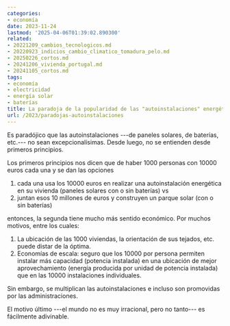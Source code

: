 ```yaml
---
categories:
- economía
date: 2023-11-24
lastmod: '2025-04-06T01:39:02.890300'
related:
- 20221209_cambios_tecnologicos.md
- 20220923_indicios_cambio_climatico_tomadura_pelo.md
- 20250226_cortos.md
- 20241206_vivienda_portugal.md
- 20241105_cortos.md
tags:
- economía
- electricidad
- energía solar
- baterías
title: La paradoja de la popularidad de las "autoinstalaciones" energéticas
url: /2023/paradojas-autoinstalaciones
---
```


Es paradójico que las autoinstalaciones ---de paneles solares, de baterías, etc.--- no sean excepcionalísimas. Desde luego, no se entienden desde primeros principios.

Los primeros principios nos dicen que de haber 1000 personas con 10000 euros cada una y se dan las opciones

1. cada una usa los 10000 euros en realizar una autoinstalación energética en su vivienda (paneles solares con o sin baterías) vs
2. juntan esos 10 millones de euros y construyen un parque solar (con o sin baterías)

entonces, la segunda tiene mucho más sentido económico. Por muchos motivos, entre los cuales:

1. La ubicación de las 1000 viviendas, la orientación de sus tejados, etc. puede distar de la óptima.
2. Economías de escala: seguro que los 10000 por persona permiten instalar más capacidad (potencia instalada) en una ubicación de mejor aprovechamiento (energía producida por unidad de potencia instalada) que en las 10000 instalaciones individuales.

Sin embargo, se multiplican las autoinstalaciones e incluso son promovidas por las administraciones.

El motivo último ---el mundo no es muy irracional, pero no tanto--- es fácilmente adivinable.